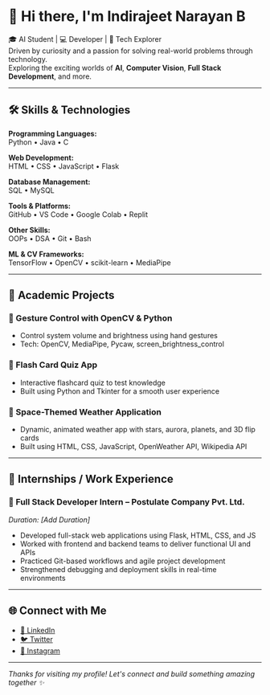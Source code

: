 # 👋 Hi there, I'm Indirajeet Narayan B

🎓 AI Student | 💻 Developer | 🚀 Tech Explorer  
Driven by curiosity and a passion for solving real-world problems through technology.  
Exploring the exciting worlds of **AI**, **Computer Vision**, **Full Stack Development**, and more.

---

## 🛠️ Skills & Technologies

**Programming Languages:**  
Python • Java • C

**Web Development:**  
HTML • CSS • JavaScript • Flask

**Database Management:**  
SQL • MySQL

**Tools & Platforms:**  
GitHub • VS Code • Google Colab • Replit

**Other Skills:**  
OOPs • DSA • Git • Bash

**ML & CV Frameworks:**  
TensorFlow • OpenCV • scikit-learn • MediaPipe

---

## 📘 Academic Projects

### 🔹 Gesture Control with OpenCV & Python
- Control system volume and brightness using hand gestures  
- Tech: OpenCV, MediaPipe, Pycaw, screen_brightness_control  

### 🔹 Flash Card Quiz App
- Interactive flashcard quiz to test knowledge  
- Built using Python and Tkinter for a smooth user experience  

### 🔹 Space-Themed Weather Application
- Dynamic, animated weather app with stars, aurora, planets, and 3D flip cards  
- Built using HTML, CSS, JavaScript, OpenWeather API, Wikipedia API  

---

## 💼 Internships / Work Experience

### 🔹 Full Stack Developer Intern – Postulate Company Pvt. Ltd.  
*Duration: [Add Duration]*  
- Developed full-stack web applications using Flask, HTML, CSS, and JS  
- Worked with frontend and backend teams to deliver functional UI and APIs  
- Practiced Git-based workflows and agile project development  
- Strengthened debugging and deployment skills in real-time environments  

---

## 🌐 Connect with Me

- [🔗 LinkedIn](https://www.linkedin.com/in/indirajeet-narayan-345175252)  
- [🐦 Twitter](https://x.com/BIndirajeet)  
- [📸 Instagram](https://www.instagram.com/dragon_emperor_since_2004?igsh=YzluM3JocGVia2pw)  

---

_Thanks for visiting my profile! Let's connect and build something amazing together ✨_
